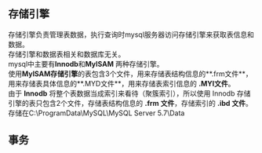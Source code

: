 ## 存储引擎 ##
存储引擎负责管理表数据，执行查询时mysql服务器访问存储引擎来获取表信息和数据。  
存储引擎和数据表相关和数据库无关。  
mysql中主要有**Innodb**和**MyISAM** 两种存储引擎。  
使用**MyISAM存储引擎**的表包含3个文件，用来存储表结构信息的**.frm文件**，用来存储表具体信息的**.MYD文件**，用来存储表索引信息的 **.MYI文件**。  
由于 **Innodb** 将整个表数据当成索引来看待（聚簇索引），所以使用 Innodb 存储引擎的表只包含2个文件，存储表结构信息的 **.frm 文件**，存储索引的 **.ibd 文件**。  
存储在C:\ProgramData\MySQL\MySQL Server 5.7\Data
## 事务 ##
